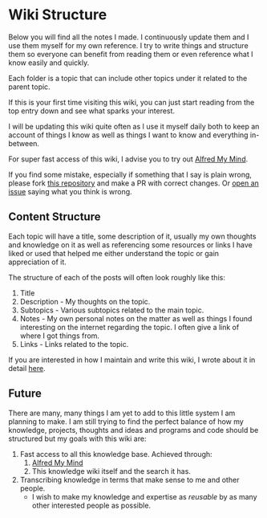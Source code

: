 # Wiki Structure

Below you will find all the notes I made. I continuously update them and I use them myself for my own reference. I try to write things and structure them so everyone can benefit from reading them or even reference what I know easily and quickly.

Each folder is a topic that can include other topics under it related to the parent topic.

If this is your first time visiting this wiki, you can just start reading from the top entry down and see what sparks your interest.

I will be updating this wiki quite often as I use it myself daily both to keep an account of things I know as well as things I want to know and everything in-between.

For super fast access of this wiki, I advise you to try out [Alfred My Mind](https://github.com/nikitavoloboev/alfred-my-mind#readme).

If you find some mistake, especially if something that I say is plain wrong, please fork [this repository](https://github.com/nikitavoloboev/knowledge) and make a PR with correct changes. Or [open an issue](https://github.com/nikitavoloboev/knowledge/issues/new) saying what you think is wrong.

## Content Structure

Each topic will have a title, some description of it, usually my own thoughts and knowledge on it as well as referencing some resources or links I have liked or used that helped me either understand the topic or gain appreciation of it.

The structure of each of the posts will often look roughly like this:

1. Title
2. Description - My thoughts on the topic.
3. Subtopics - Various subtopics related to the main topic.
4. Notes - My own personal notes on the matter as well as things I found interesting on the internet regarding the topic. I often give a link of where I got things from.
5. Links - Links related to the topic.

If you are interested in how I maintain and write this wiki, I wrote about it in detail [here](../other/wiki-workflow.md).

## Future

There are many, many things I am yet to add to this little system I am planning to make. I am still trying to find the perfect balance of how my knowledge, projects, thoughts and ideas and programs and code should be structured but my goals with this wiki are:

1. Fast access to all this knowledge base. Achieved through:
   1. [Alfred My Mind](https://github.com/nikitavoloboev/alfred-my-mind#readme)
   2. This knowledge wiki itself and the search it has.
2. Transcribing knowledge in terms that make sense to me and other people.
   - I wish to make my knowledge and expertise as _reusable_ by as many other interested people as possible.
